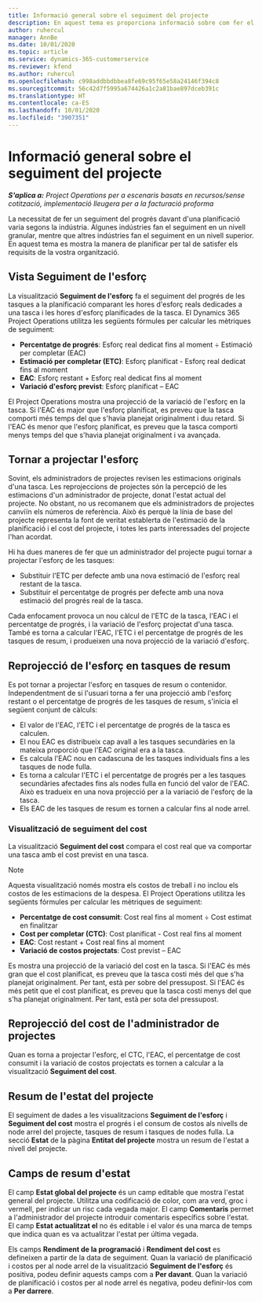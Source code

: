```yaml
---
title: Informació general sobre el seguiment del projecte
description: En aquest tema es proporciona informació sobre com fer el seguiment del progrés del projecte i del consum de costos.
author: ruhercul
manager: AnnBe
ms.date: 10/01/2020
ms.topic: article
ms.service: dynamics-365-customerservice
ms.reviewer: kfend
ms.author: ruhercul
ms.openlocfilehash: c998addbbdbbea8fe69c95f65e58a24146f394c8
ms.sourcegitcommit: 56c42d7f5995a674426a1c2a81bae897dceb391c
ms.translationtype: HT
ms.contentlocale: ca-ES
ms.lasthandoff: 10/01/2020
ms.locfileid: "3907351"
---
```

# <a name="project-tracking-overview"></a>Informació general sobre el seguiment del projecte

_**S'aplica a:** Project Operations per a escenaris basats en recursos/sense cotització, implementació lleugera per a la facturació proforma_

La necessitat de fer un seguiment del progrés davant d'una planificació varia segons la indústria. Algunes indústries fan el seguiment en un nivell granular, mentre que altres indústries fan el seguiment en un nivell superior. En aquest tema es mostra la manera de planificar per tal de satisfer els requisits de la vostra organització.

## <a name="effort-tracking-view"></a>Vista Seguiment de l'esforç

La visualització **Seguiment de l'esforç** fa el seguiment del progrés de les tasques a la planificació comparant les hores d'esforç reals dedicades a una tasca i les hores d'esforç planificades de la tasca. El Dynamics 365 Project Operations utilitza les següents fórmules per calcular les mètriques de seguiment:

- **Percentatge de progrés**: Esforç real dedicat fins al moment ÷ Estimació per completar (EAC) 
- **Estimació per completar (ETC)**: Esforç planificat - Esforç real dedicat fins al moment 
- **EAC**: Esforç restant + Esforç real dedicat fins al moment 
- **Variació d'esforç previst**: Esforç planificat – EAC

El Project Operations mostra una projecció de la variació de l'esforç en la tasca. Si l'EAC és major que l'esforç planificat, es preveu que la tasca comporti més temps del que s'havia planejat originalment i duu retard. Si l'EAC és menor que l'esforç planificat, es preveu que la tasca comporti menys temps del que s'havia planejat originalment i va avançada.

## <a name="reprojecting-effort"></a>Tornar a projectar l'esforç

Sovint, els administradors de projectes revisen les estimacions originals d'una tasca. Les reprojeccions de projectes són la percepció de les estimacions d'un administrador de projecte, donat l'estat actual del projecte. No obstant, no us recomanem que els administradors de projectes canviïn els números de referència. Això és perquè la línia de base del projecte representa la font de veritat establerta de l'estimació de la planificació i el cost del projecte, i totes les parts interessades del projecte l'han acordat.

Hi ha dues maneres de fer que un administrador del projecte pugui tornar a projectar l'esforç de les tasques:

- Substituir l'ETC per defecte amb una nova estimació de l'esforç real restant de la tasca. 
- Substituir el percentatge de progrés per defecte amb una nova estimació del progrés real de la tasca.

Cada enfocament provoca un nou càlcul de l'ETC de la tasca, l'EAC i el percentatge de progrés, i la variació de l'esforç projectat d'una tasca. També es torna a calcular l'EAC, l'ETC i el percentatge de progrés de les tasques de resum, i produeixen una nova projecció de la variació d'esforç.

## <a name="reprojection-of-effort-on-summary-tasks"></a>Reprojecció de l'esforç en tasques de resum

Es pot tornar a projectar l'esforç en tasques de resum o contenidor. Independentment de si l'usuari torna a fer una projecció amb l'esforç restant o el percentatge de progrés de les tasques de resum, s'inicia el següent conjunt de càlculs:

- El valor de l'EAC, l'ETC i el percentatge de progrés de la tasca es calculen.
- El nou EAC es distribueix cap avall a les tasques secundàries en la mateixa proporció que l'EAC original era a la tasca.
- Es calcula l'EAC nou en cadascuna de les tasques individuals fins a les tasques de node fulla. 
- Es torna a calcular l'ETC i el percentatge de progrés per a les tasques secundàries afectades fins als nodes fulla en funció del valor de l'EAC. Això es tradueix en una nova projecció per a la variació de l'esforç de la tasca. 
- Els EAC de les tasques de resum es tornen a calcular fins al node arrel.

### <a name="cost-tracking-view"></a>Visualització de seguiment del cost 

La visualització **Seguiment del cost** compara el cost real que va comportar una tasca amb el cost previst en una tasca. 

> [!NOTE]
> Aquesta visualització només mostra els costos de treball i no inclou els costos de les estimacions de la despesa. El Project Operations utilitza les següents fórmules per calcular les mètriques de seguiment:

- **Percentatge de cost consumit**: Cost real fins al moment ÷ Cost estimat en finalitzar
- **Cost per completar (CTC)**: Cost planificat - Cost real fins al moment
- **EAC**: Cost restant + Cost real fins al moment
- **Variació de costos projectats**: Cost previst – EAC

Es mostra una projecció de la variació del cost en la tasca. Si l'EAC és més gran que el cost planificat, es preveu que la tasca costi més del que s'ha planejat originalment. Per tant, està per sobre del pressupost. Si l'EAC és més petit que el cost planificat, es preveu que la tasca costi menys del que s'ha planejat originalment. Per tant, està per sota del pressupost.

## <a name="project-managers-reprojection-of-cost"></a>Reprojecció del cost de l'administrador de projectes

Quan es torna a projectar l'esforç, el CTC, l'EAC, el percentatge de cost consumit i la variació de costos projectats es tornen a calcular a la visualització **Seguiment del cost**.

## <a name="project-status-summary"></a>Resum de l'estat del projecte

El seguiment de dades a les visualitzacions **Seguiment de l'esforç** i **Seguiment del cost** mostra el progrés i el consum de costos als nivells de node arrel del projecte, tasques de resum i tasques de nodes fulla. La secció **Estat** de la pàgina **Entitat del projecte** mostra un resum de l'estat a nivell del projecte.

## <a name="status-summary-fields"></a>Camps de resum d'estat

El camp **Estat global del projecte** és un camp editable que mostra l'estat general del projecte. Utilitza una codificació de color, com ara verd, groc i vermell, per indicar un risc cada vegada major. El camp **Comentaris** permet a l'administrador del projecte introduir comentaris específics sobre l'estat. El camp **Estat actualitzat el** no és editable i el valor és una marca de temps que indica quan es va actualitzar l'estat per última vegada.

Els camps **Rendiment de la programació** i **Rendiment del cost** es defineixen a partir de la data de seguiment. Quan la variació de planificació i costos per al node arrel de la visualització **Seguiment de l'esforç** és positiva, podeu definir aquests camps com a **Per davant**. Quan la variació de planificació i costos per al node arrel és negativa, podeu definir-los com a **Per darrere**.
